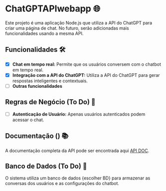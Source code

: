 # ChatGPTAPIwebapp 🌐

Este projeto é uma aplicação Node.js que utiliza a API do ChatGPT para criar uma página de chat. No futuro, serão adicionadas mais funcionalidades usando a mesma API.

## Funcionalidades 🛠️

- [x] **Chat em tempo real:** Permite que os usuários conversem com o chatbot em tempo real.
- [x] **Integração com a API do ChatGPT:** Utiliza a API do ChatGPT para gerar respostas inteligentes e contextuais.
- [ ] **Outras funcionalidades**

## Regras de Negócio (To Do) 📝

- [ ] **Autenticação de Usuário:** Apenas usuários autenticados podem acessar o chat.

## Documentação () 📚

A documentação completa da API pode ser encontrada aqui [API DOC](https://platform.openai.com/docs/overview).

## Banco de Dados (To Do) 💾

O sistema utiliza um banco de dados {escolher BD} para armazenar as conversas dos usuários e as configurações do chatbot.
